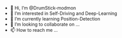 - 👋 Hi, I’m @DrumStick-modmon
- 👀 I’m interested in Self-Driving and Deep-Learning
- 🌱 I’m currently learning Position-Detection
- 💞️ I’m looking to collaborate on ...
- 📫 How to reach me ...

<!---
DrumStick-modmon/DrumStick-modmon is a ✨ special ✨ repository because its `README.md` (this file) appears on your GitHub profile.
You can click the Preview link to take a look at your changes.
--->
